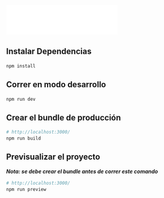 <img src="public/limefut-logo.png" alt="Limefut" />

## Instalar Dependencias

```bash
npm install
```

## Correr en modo desarrollo

```bash
npm run dev
```

## Crear el bundle de producción

```bash
# http://localhost:3000/
npm run build
```

## Previsualizar el proyecto

***Nota: se debe crear el bundle antes de correr este comando***

```bash
# http://localhost:3000/
npm run preview
```